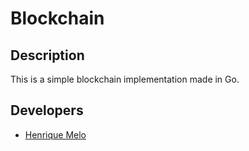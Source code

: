 # Blockchain

## Description

This is a simple blockchain implementation made in Go.

## Developers

- [Henrique Melo](https://github.com/hemelo)